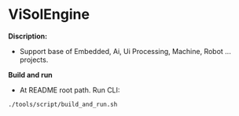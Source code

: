 # ViSolEngine

**Discription:**
- Support base of Embedded, Ai, Ui Processing, Machine, Robot ... projects.

**Build and run**
- At README root path. Run CLI:

```sh
./tools/script/build_and_run.sh
```
